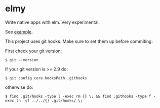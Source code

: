 # elmy

Write native apps with elm. Very experimental.

See [example](./example/README.md).

This project uses git hooks. Make sure to set them up before commiting:

First check your git version:

```console
$ git --version
```

If your git version is >= 2.9 do:

```console
$ git config core.hooksPath .githooks
```

otherwise do:

```console
$ find .git/hooks -type l -exec rm {} \; && find .githooks -type f -exec ln -sf ../../{} .git/hooks/ \;
```
